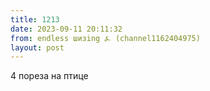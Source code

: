 ```yaml
---
title: 1213
date: 2023-09-11 20:11:32
from: endless шизing ⍼ (channel1162404975)
layout: post
---
```


4 пореза на птице
